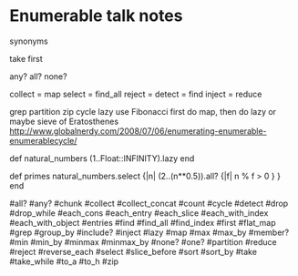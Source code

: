 # Enumerable talk notes

synonyms

  take
  first

  any?
  all?
  none?

  collect = map
  select  = find_all
  reject  = <none>
  detect  = find
  inject  = reduce

  grep
  partition
  zip
  cycle
  lazy
    use Fibonacci
    first do map, then do lazy
    or maybe sieve of Eratosthenes
    http://www.globalnerdy.com/2008/07/06/enumerating-enumerable-enumerablecycle/

def natural_numbers
  (1..Float::INFINITY).lazy
end

def primes
  natural_numbers.select {|n|
    (2..(n**0.5)).all? {|f|
      n % f > 0
    }
  }
end

#all?
#any?
#chunk
#collect
#collect_concat
#count
#cycle
#detect
#drop
#drop_while
#each_cons
#each_entry
#each_slice
#each_with_index
#each_with_object
#entries
#find
#find_all
#find_index
#first
#flat_map
#grep
#group_by
#include?
#inject
#lazy
#map
#max
#max_by
#member?
#min
#min_by
#minmax
#minmax_by
#none?
#one?
#partition
#reduce
#reject
#reverse_each
#select
#slice_before
#sort
#sort_by
#take
#take_while
#to_a
#to_h
#zip